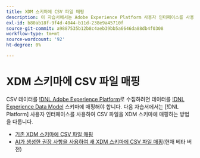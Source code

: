 ```yaml
---
title: XDM 스키마에 CSV 파일 매핑
description: 이 자습서에서는 Adobe Experience Platform 사용자 인터페이스를 사용하여 CSV 파일을 XDM 스키마에 매핑하는 방법을 다룹니다.
exl-id: b80ab18f-9f4d-4044-b11d-238e9a45710f
source-git-commit: a9887535b12b8c4aeb39bb5a6646da88db4f0308
workflow-type: tm+mt
source-wordcount: '92'
ht-degree: 0%

---
```


# XDM 스키마에 CSV 파일 매핑

CSV 데이터를 [!DNL Adobe Experience Platform](으)로 수집하려면 데이터를 [!DNL Experience Data Model](XDM) 스키마에 매핑해야 합니다. 다음 자습서에서는 [!DNL Platform] 사용자 인터페이스를 사용하여 CSV 파일을 XDM 스키마에 매핑하는 방법을 다룹니다.

* [기존 XDM 스키마에 CSV 파일 매핑](./existing-schema.md)
* [AI가 생성한 권장 사항을 사용하여 새 XDM 스키마에 CSV 파일 매핑](./recommendations.md)(현재 베타 버전)
